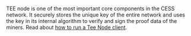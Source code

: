TEE node is one of the most important core components in the CESS network. It securely stores the unique key of the entire network and uses the key in its internal algorithm to verify and sign the proof data of the miners. Read about [how to run a Tee Node client](./running.md).
